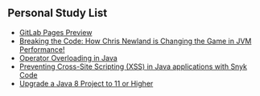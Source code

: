 ## Personal Study List
<!-- BLOG-POST-LIST:START -->
- [GitLab Pages Preview](https://foojay.io/today/gitlab-pages-preview/)
- [Breaking the Code: How Chris Newland is Changing the Game in JVM Performance!](https://foojay.io/today/breaking-the-code-how-chris-newland-is-changing-the-game-in-jvm-performance/)
- [Operator Overloading in Java](https://foojay.io/today/operator-overloading-in-java/)
- [Preventing Cross-Site Scripting &lpar;XSS&rpar; in Java applications with Snyk Code](https://foojay.io/today/preventing-cross-site-scripting-xss-in-java-applications-with-snyk-code/)
- [Upgrade a Java 8 Project to 11 or Higher](https://foojay.io/today/upgrade-a-java-8-project-to-11-or-higher/)
<!-- BLOG-POST-LIST:END -->  
